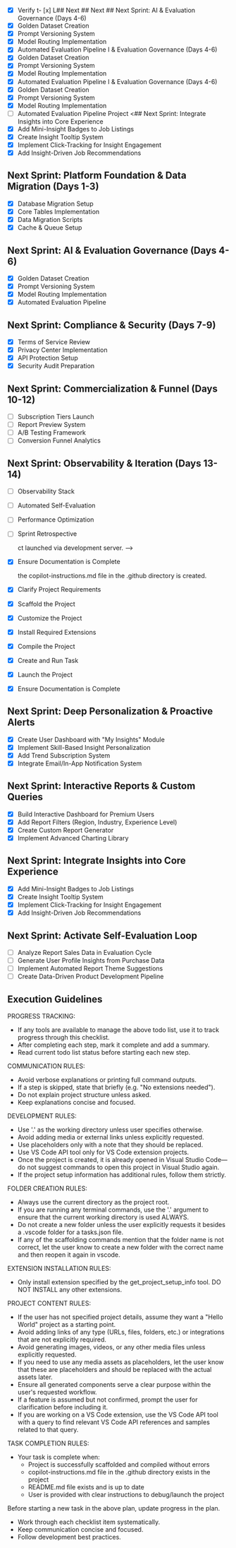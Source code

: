- [x] Verify t- [x] L## Next ## Next ## Next Sprint: AI & Evaluation Governance (Days 4-6)
- [x] Golden Dataset Creation
	<!-- 150 annotated samples for evaluation -->
- [x] Prompt Versioning System
	<!-- Template library with automated testing -->
- [x] Model Routing Implementation
	<!-- Task-based model selection and cost control -->
- [x] Automated Evaluation Pipeline
	<!-- CI/CD integration for model validation -->I & Evaluation Governance (Days 4-6)
- [x] Golden Dataset Creation
	<!-- 150 annotated samples for evaluation -->
- [x] Prompt Versioning System
	<!-- Template library with automated testing -->
- [x] Model Routing Implementation
	<!-- Task-based model selection and cost control -->
- [x] Automated Evaluation Pipeline
	<!-- CI/CD integration for model validation -->I & Evaluation Governance (Days 4-6)
- [x] Golden Dataset Creation
	<!-- 150 annotated samples for evaluation -->
- [x] Prompt Versioning System
	<!-- Template library with automated testing -->
- [x] Model Routing Implementation
	<!-- Task-based model selection and cost control -->
- [ ] Automated Evaluation Pipeline
	<!-- CI/CD integration for model validation --> Project
	<## Next Sprint: Integrate Insights into Core Experience
- [x] Add Mini-Insight Badges to Job Listings
	<!-- Show salary trends, demand growth next to each job -->
- [x] Create Insight Tooltip System
	<!-- Hover tooltips with detailed market data for jobs -->
- [x] Implement Click-Tracking for Insight Engagement
	<!-- Track which insights drive users to premium reports -->
- [x] Add Insight-Driven Job Recommendations
	<!-- Recommend jobs based on market trends and user profile -->

## Next Sprint: Platform Foundation & Data Migration (Days 1-3)
- [x] Database Migration Setup
	<!-- PostgreSQL + Prisma for structured data storage -->
- [x] Core Tables Implementation
	<!-- Jobs/Employers/Skills/Users/Subscriptions/Purchases/Reports/Events -->
- [x] Data Migration Scripts
	<!-- JSON to DB migration with validation -->
- [x] Cache & Queue Setup
	<!-- Redis + BullMQ for async processing -->

## Next Sprint: AI & Evaluation Governance (Days 4-6)
- [x] Golden Dataset Creation
	<!-- 150 annotated samples for evaluation -->
- [x] Prompt Versioning System
	<!-- Template library with automated testing -->
- [x] Model Routing Implementation
	<!-- Task-based model selection and cost control -->
- [x] Automated Evaluation Pipeline
	<!-- CI/CD integration for model validation -->

## Next Sprint: Compliance & Security (Days 7-9)
- [x] Terms of Service Review
	<!-- Data source compliance checklist -->
- [x] Privacy Center Implementation
	<!-- Consent management and data export/delete -->
- [x] API Protection Setup
	<!-- Rate limiting, circuit breakers, WAF -->
- [x] Security Audit Preparation
	<!-- Vulnerability assessment and fixes -->

## Next Sprint: Commercialization & Funnel (Days 10-12)
- [ ] Subscription Tiers Launch
	<!-- Pro/Team/Enterprise pricing and features -->
- [ ] Report Preview System
	<!-- Summary + 2 charts visible, rest masked -->
- [ ] A/B Testing Framework
	<!-- Badge variations, summary length, recommendation weights -->
- [ ] Conversion Funnel Analytics
	<!-- Track from insight to purchase -->

## Next Sprint: Observability & Iteration (Days 13-14)
- [ ] Observability Stack
	<!-- OpenTelemetry/Prometheus/Grafana setup -->
- [ ] Automated Self-Evaluation
	<!-- Revenue-focused metrics and auto-adjustments -->
- [ ] Performance Optimization
	<!-- Caching, query optimization, scaling prep -->
- [ ] Sprint Retrospective
	<!-- Success metrics and next priorities -->ct launched via development server. -->

- [x] Ensure Documentation is Complete
	<!-- README.md updated with project information. --> the copilot-instructions.md file in the .github directory is created.

- [x] Clarify Project Requirements

- [x] Scaffold the Project

- [x] Customize the Project

- [x] Install Required Extensions

- [x] Compile the Project

- [x] Create and Run Task

- [x] Launch the Project

- [x] Ensure Documentation is Complete

## Next Sprint: Deep Personalization & Proactive Alerts
- [x] Create User Dashboard with "My Insights" Module
	<!-- Personal dashboard showing insights based on user's skill tags -->
- [x] Implement Skill-Based Insight Personalization
	<!-- Push relevant market insights based on user skills (React, Python, etc.) -->
- [x] Add Trend Subscription System
	<!-- Allow users to subscribe to specific skill/industry trend notifications -->
- [x] Integrate Email/In-App Notification System
	<!-- Set up notification infrastructure for proactive alerts -->

## Next Sprint: Interactive Reports & Custom Queries
- [x] Build Interactive Dashboard for Premium Users
	<!-- Replace static reports with interactive data exploration -->
- [x] Add Report Filters (Region, Industry, Experience Level)
	<!-- Enable users to filter and explore data dynamically -->
- [x] Create Custom Report Generator
	<!-- High-value service for enterprise clients to generate custom reports -->
- [x] Implement Advanced Charting Library
	<!-- Add interactive charts and visualizations -->

## Next Sprint: Integrate Insights into Core Experience
- [x] Add Mini-Insight Badges to Job Listings
	<!-- Show salary trends, demand growth next to each job -->
- [x] Create Insight Tooltip System
	<!-- Hover tooltips with detailed market data for jobs -->
- [x] Implement Click-Tracking for Insight Engagement
	<!-- Track which insights drive users to premium reports -->
- [x] Add Insight-Driven Job Recommendations
	<!-- Recommend jobs based on market trends and user profile -->
	<!-- Recommend jobs based on market trends and user profile -->

## Next Sprint: Activate Self-Evaluation Loop
- [ ] Analyze Report Sales Data in Evaluation Cycle
	<!-- Include purchases.json analysis in 7-day evaluation -->
- [ ] Generate User Profile Insights from Purchase Data
	<!-- Understand buyer demographics and preferences -->
- [ ] Implement Automated Report Theme Suggestions
	<!-- AI suggests new report topics based on market data -->
- [ ] Create Data-Driven Product Development Pipeline
	<!-- Let market demand drive new feature development -->

## Execution Guidelines
PROGRESS TRACKING:
- If any tools are available to manage the above todo list, use it to track progress through this checklist.
- After completing each step, mark it complete and add a summary.
- Read current todo list status before starting each new step.

COMMUNICATION RULES:
- Avoid verbose explanations or printing full command outputs.
- If a step is skipped, state that briefly (e.g. "No extensions needed").
- Do not explain project structure unless asked.
- Keep explanations concise and focused.

DEVELOPMENT RULES:
- Use '.' as the working directory unless user specifies otherwise.
- Avoid adding media or external links unless explicitly requested.
- Use placeholders only with a note that they should be replaced.
- Use VS Code API tool only for VS Code extension projects.
- Once the project is created, it is already opened in Visual Studio Code—do not suggest commands to open this project in Visual Studio again.
- If the project setup information has additional rules, follow them strictly.

FOLDER CREATION RULES:
- Always use the current directory as the project root.
- If you are running any terminal commands, use the '.' argument to ensure that the current working directory is used ALWAYS.
- Do not create a new folder unless the user explicitly requests it besides a .vscode folder for a tasks.json file.
- If any of the scaffolding commands mention that the folder name is not correct, let the user know to create a new folder with the correct name and then reopen it again in vscode.

EXTENSION INSTALLATION RULES:
- Only install extension specified by the get_project_setup_info tool. DO NOT INSTALL any other extensions.

PROJECT CONTENT RULES:
- If the user has not specified project details, assume they want a "Hello World" project as a starting point.
- Avoid adding links of any type (URLs, files, folders, etc.) or integrations that are not explicitly required.
- Avoid generating images, videos, or any other media files unless explicitly requested.
- If you need to use any media assets as placeholders, let the user know that these are placeholders and should be replaced with the actual assets later.
- Ensure all generated components serve a clear purpose within the user's requested workflow.
- If a feature is assumed but not confirmed, prompt the user for clarification before including it.
- If you are working on a VS Code extension, use the VS Code API tool with a query to find relevant VS Code API references and samples related to that query.

TASK COMPLETION RULES:
- Your task is complete when:
  - Project is successfully scaffolded and compiled without errors
  - copilot-instructions.md file in the .github directory exists in the project
  - README.md file exists and is up to date
  - User is provided with clear instructions to debug/launch the project

Before starting a new task in the above plan, update progress in the plan.
- Work through each checklist item systematically.
- Keep communication concise and focused.
- Follow development best practices.
